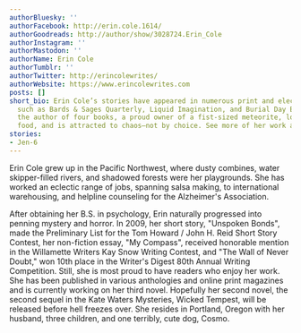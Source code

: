 ```yaml
---
authorBluesky: ''
authorFacebook: http://erin.cole.1614/
authorGoodreads: http://author/show/3028724.Erin_Cole
authorInstagram: ''
authorMastodon: ''
authorName: Erin Cole
authorTumblr: ''
authorTwitter: http://erincolewrites/
authorWebsite: https://www.erincolewrites.com
posts: []
short_bio: Erin Cole’s stories have appeared in numerous print and electronic publications,
  such as Bards & Sages Quarterly, Liquid Imagination, and Burial Day Books. She is
  the author of four books, a proud owner of a fist-sized meteorite, lover of spicy
  food, and is attracted to chaos—not by choice. See more of her work at www.erincolewrites.com.
stories:
- Jen-6
---
```


Erin Cole grew up in the Pacific Northwest, where dusty combines, water skipper-filled rivers, and shadowed forests were her playgrounds. She has worked an eclectic range of jobs, spanning salsa making, to international warehousing, and helpline counseling for the Alzheimer's Association.

After obtaining her B.S. in psychology, Erin naturally progressed into penning mystery and horror. In 2009, her short story, "Unspoken Bonds", made the Preliminary List for the Tom Howard / John H. Reid Short Story Contest, her non-fiction essay, "My Compass", received honorable mention in the Willamette Writers Kay Snow Writing Contest, and "The Wall of Never Doubt," won 10th place in the Writer's Digest 80th Annual Writing Competition. Still, she is most proud to have readers who enjoy her work.
She has been published in various anthologies and online print magazines and is currently working on her third novel. Hopefully her second novel, the second sequel in the Kate Waters Mysteries, Wicked Tempest, will be released before hell freezes over. She resides in Portland, Oregon with her husband, three children, and one terribly, cute dog, Cosmo.